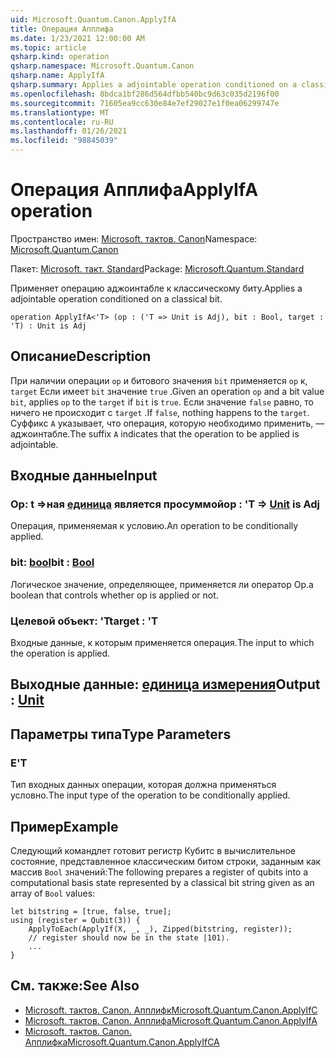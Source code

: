 ```yaml
---
uid: Microsoft.Quantum.Canon.ApplyIfA
title: Операция Апплифа
ms.date: 1/23/2021 12:00:00 AM
ms.topic: article
qsharp.kind: operation
qsharp.namespace: Microsoft.Quantum.Canon
qsharp.name: ApplyIfA
qsharp.summary: Applies a adjointable operation conditioned on a classical bit.
ms.openlocfilehash: 8bdca1bf286d564dfbb540bc9d63c035d2196f00
ms.sourcegitcommit: 71605ea9cc630e84e7ef29027e1f0ea06299747e
ms.translationtype: MT
ms.contentlocale: ru-RU
ms.lasthandoff: 01/26/2021
ms.locfileid: "98845039"
---
```

# <a name="applyifa-operation"></a><span data-ttu-id="811d8-102">Операция Апплифа</span><span class="sxs-lookup"><span data-stu-id="811d8-102">ApplyIfA operation</span></span>

<span data-ttu-id="811d8-103">Пространство имен: [Microsoft. тактов. Canon](xref:Microsoft.Quantum.Canon)</span><span class="sxs-lookup"><span data-stu-id="811d8-103">Namespace: [Microsoft.Quantum.Canon](xref:Microsoft.Quantum.Canon)</span></span>

<span data-ttu-id="811d8-104">Пакет: [Microsoft. такт. Standard](https://nuget.org/packages/Microsoft.Quantum.Standard)</span><span class="sxs-lookup"><span data-stu-id="811d8-104">Package: [Microsoft.Quantum.Standard](https://nuget.org/packages/Microsoft.Quantum.Standard)</span></span>


<span data-ttu-id="811d8-105">Применяет операцию аджоинтабле к классическому биту.</span><span class="sxs-lookup"><span data-stu-id="811d8-105">Applies a adjointable operation conditioned on a classical bit.</span></span>

```qsharp
operation ApplyIfA<'T> (op : ('T => Unit is Adj), bit : Bool, target : 'T) : Unit is Adj
```


## <a name="description"></a><span data-ttu-id="811d8-106">Описание</span><span class="sxs-lookup"><span data-stu-id="811d8-106">Description</span></span>

<span data-ttu-id="811d8-107">При наличии операции `op` и битового значения `bit` применяется `op` к, `target` Если имеет `bit` значение `true` .</span><span class="sxs-lookup"><span data-stu-id="811d8-107">Given an operation `op` and a bit value `bit`, applies `op` to the `target` if `bit` is `true`.</span></span> <span data-ttu-id="811d8-108">Если значение `false` равно, то ничего не происходит с `target` .</span><span class="sxs-lookup"><span data-stu-id="811d8-108">If `false`, nothing happens to the `target`.</span></span>
<span data-ttu-id="811d8-109">Суффикс `A` указывает, что операция, которую необходимо применить, — аджоинтабле.</span><span class="sxs-lookup"><span data-stu-id="811d8-109">The suffix `A` indicates that the operation to be applied is adjointable.</span></span>

## <a name="input"></a><span data-ttu-id="811d8-110">Входные данные</span><span class="sxs-lookup"><span data-stu-id="811d8-110">Input</span></span>

### <a name="op--t--unit--is-adj"></a><span data-ttu-id="811d8-111">Op: t =>ная [единица](xref:microsoft.quantum.lang-ref.unit)  является просуммой</span><span class="sxs-lookup"><span data-stu-id="811d8-111">op : 'T => [Unit](xref:microsoft.quantum.lang-ref.unit)  is Adj</span></span>

<span data-ttu-id="811d8-112">Операция, применяемая к условию.</span><span class="sxs-lookup"><span data-stu-id="811d8-112">An operation to be conditionally applied.</span></span>


### <a name="bit--bool"></a><span data-ttu-id="811d8-113">bit: [bool](xref:microsoft.quantum.lang-ref.bool)</span><span class="sxs-lookup"><span data-stu-id="811d8-113">bit : [Bool](xref:microsoft.quantum.lang-ref.bool)</span></span>

<span data-ttu-id="811d8-114">Логическое значение, определяющее, применяется ли оператор Op.</span><span class="sxs-lookup"><span data-stu-id="811d8-114">a boolean that controls whether op is applied or not.</span></span>


### <a name="target--t"></a><span data-ttu-id="811d8-115">Целевой объект: 'T</span><span class="sxs-lookup"><span data-stu-id="811d8-115">target : 'T</span></span>

<span data-ttu-id="811d8-116">Входные данные, к которым применяется операция.</span><span class="sxs-lookup"><span data-stu-id="811d8-116">The input to which the operation is applied.</span></span>



## <a name="output--unit"></a><span data-ttu-id="811d8-117">Выходные данные: [единица измерения](xref:microsoft.quantum.lang-ref.unit)</span><span class="sxs-lookup"><span data-stu-id="811d8-117">Output : [Unit](xref:microsoft.quantum.lang-ref.unit)</span></span>



## <a name="type-parameters"></a><span data-ttu-id="811d8-118">Параметры типа</span><span class="sxs-lookup"><span data-stu-id="811d8-118">Type Parameters</span></span>

### <a name="t"></a><span data-ttu-id="811d8-119">Е</span><span class="sxs-lookup"><span data-stu-id="811d8-119">'T</span></span>

<span data-ttu-id="811d8-120">Тип входных данных операции, которая должна применяться условно.</span><span class="sxs-lookup"><span data-stu-id="811d8-120">The input type of the operation to be conditionally applied.</span></span>

## <a name="example"></a><span data-ttu-id="811d8-121">Пример</span><span class="sxs-lookup"><span data-stu-id="811d8-121">Example</span></span>

<span data-ttu-id="811d8-122">Следующий командлет готовит регистр Кубитс в вычислительное состояние, представленное классическим битом строки, заданным как массив `Bool` значений:</span><span class="sxs-lookup"><span data-stu-id="811d8-122">The following prepares a register of qubits into a computational basis state represented by a classical bit string given as an array of `Bool` values:</span></span>

```qsharp
let bitstring = [true, false, true];
using (register = Qubit(3)) {
    ApplyToEach(ApplyIf(X, _, _), Zipped(bitstring, register));
    // register should now be in the state |101⟩.
    ...
}
```

## <a name="see-also"></a><span data-ttu-id="811d8-123">См. также:</span><span class="sxs-lookup"><span data-stu-id="811d8-123">See Also</span></span>

- [<span data-ttu-id="811d8-124">Microsoft. тактов. Canon. Апплифк</span><span class="sxs-lookup"><span data-stu-id="811d8-124">Microsoft.Quantum.Canon.ApplyIfC</span></span>](xref:Microsoft.Quantum.Canon.ApplyIfC)
- [<span data-ttu-id="811d8-125">Microsoft. тактов. Canon. Апплифа</span><span class="sxs-lookup"><span data-stu-id="811d8-125">Microsoft.Quantum.Canon.ApplyIfA</span></span>](xref:Microsoft.Quantum.Canon.ApplyIfA)
- [<span data-ttu-id="811d8-126">Microsoft. тактов. Canon. Апплифка</span><span class="sxs-lookup"><span data-stu-id="811d8-126">Microsoft.Quantum.Canon.ApplyIfCA</span></span>](xref:Microsoft.Quantum.Canon.ApplyIfCA)
